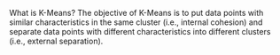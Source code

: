 What is K-Means?
The objective of K-Means is to put data points with similar characteristics in the same cluster (i.e., internal cohesion) and separate data points with different characteristics into different clusters (i.e., external separation).
